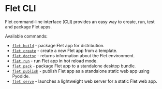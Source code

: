 # Flet CLI

Flet command-line interface (CLI) provides an easy way to create, run, test and package Flet apps.

Available commands:

* [`flet build`](flet-build.md) - package Flet app for distribution.
* [`flet create`](flet-create.md) - create a new Flet app from a template.
* [`flet doctor`](flet-doctor.md) - returns information about the Flet environment.
* [`flet run`](flet-run.md) - run Flet app in hot reload mode.
* [`flet pack`](flet-pack.md) - package Flet app to a standalone desktop bundle.
* [`flet publish`](flet-publish.md) - publish Flet app as a standalone static web app using Pyodide.
* [`flet serve`](flet-serve.md) - launches a lightweight web server for a static Flet web app.
